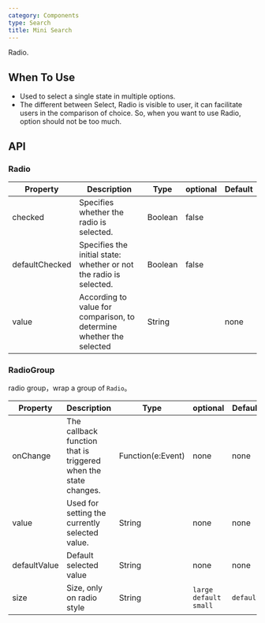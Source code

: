 ```yaml
---
category: Components
type: Search
title: Mini Search
---
```


Radio.

## When To Use

- Used to select a single state in multiple options.
- The different between Select, Radio is visible to user, it can facilitate users in the comparison of choice. So, when you want to use Radio, option should not be too much.


## API

### Radio

| Property           | Description                                     | Type       |  optional | Default |
|----------------|------------------------------------------|------------|---------|--------|
| checked | Specifies whether the radio is selected. | Boolean | false |
| defaultChecked | Specifies the initial state: whether or not the radio is selected. | Boolean | false |
| value          | According to value for comparison, to determine whether the selected        | String     |         | none     |

### RadioGroup

radio group，wrap a group of `Radio`。

| Property           | Description                             | Type              | optional | Default |
|----------------|----------------------------------|-------------------|--------|--------|
| onChange | The callback function that is triggered when the state changes. | Function(e:Event) | none     | none     |
| value | Used for setting the currently selected value. | String            | none     | none     |
| defaultValue   | Default selected value                     | String            | none     | none     |
| size           | Size, only on radio style           | String            | `large` `default` `small` | `default` |
